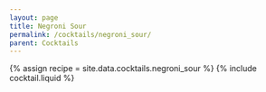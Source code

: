```yaml
---
layout: page
title: Negroni Sour
permalink: /cocktails/negroni_sour/
parent: Cocktails
---
```

{% assign recipe = site.data.cocktails.negroni_sour %}
{% include cocktail.liquid %}